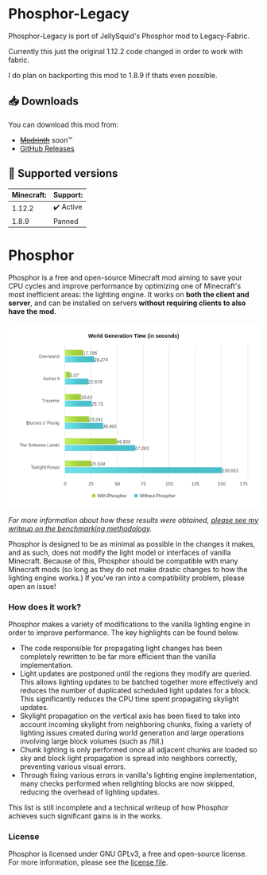 # Phosphor-Legacy

Phosphor-Legacy is port of JellySquid's Phosphor mod to Legacy-Fabric.

Currently this just the original 1.12.2 code changed in order to work with fabric.

I do plan on backporting this mod to 1.8.9 if thats even possible.

## 📥 Downloads

You can download this mod from:
* ~~[Modrinth](https://modrinth.com/mod/phosphor-legacy)~~ soon™
* [GitHub Releases](https://github.com/Grayray75/Phosphor-Legacy/releases)

## 🎲 Supported versions

| Minecraft: | Support: |
| ---------- | -------- |
| 1.12.2     | ✔️ Active |
| 1.8.9      | Panned   |


# Phosphor

Phosphor is a free and open-source Minecraft mod aiming to save your CPU cycles and improve performance by optimizing one of Minecraft's most inefficient areas: the lighting engine.
It works on **both the client and server**, and can be installed on servers **without requiring clients to also have the mod**.

<p align="center">
  <img src="./media/benchmark.png" />
</p>

_For more information about how these results were obtained, [please see my writeup on the benchmarking methodology](https://web.archive.org/web/20201112021842/https://gist.github.com/jellysquid3/3b545be9c00cc59fe5c68927d03ec708)._

Phosphor is designed to be as minimal as possible in the changes it makes, and as such, does not modify the light model or interfaces of vanilla Minecraft. Because of this, Phosphor should be compatible
with many Minecraft mods (so long as they do not make drastic changes to how the lighting engine works.) If you've ran into a compatibility problem, please open an issue!

### How does it work?

Phosphor makes a variety of modifications to the vanilla lighting engine in order to improve performance. The key highlights can be found below.

- The code responsible for propagating light changes has been completely rewritten to be far more efficient than the vanilla implementation.
- Light updates are postponed until the regions they modify are queried. This allows lighting updates to be batched together more effectively and reduces the number of duplicated scheduled light updates for a block.
  This significantly reduces the CPU time spent propagating skylight updates.
- Skylight propagation on the vertical axis has been fixed to take into account incoming skylight from neighboring chunks, fixing a variety of lighting issues created during world generation and large operations
  involving large block volumes (such as /fill.)
- Chunk lighting is only performed once all adjacent chunks are loaded so sky and block light propagation is spread into neighbors correctly, preventing various visual errors.
- Through fixing various errors in vanilla's lighting engine implementation, many checks performed when relighting blocks are now skipped, reducing the overhead of lighting updates.

This list is still incomplete and a technical writeup of how Phosphor achieves such significant gains is in the works.

### License

Phosphor is licensed under GNU GPLv3, a free and open-source license. For more information, please see the [license file](./LICENSE.txt).
